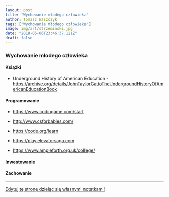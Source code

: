 ```yaml
---
layout: post
title: "Wychowanie młodego człowieka"
author: Tomasz Waszczyk
tags: ["Wychowanie młodego człowieka"]
image: img/art/strzeminski.jpg
date: "2018-05-06T23:46:37.121Z"
draft: false
---
```


### Wychowanie młodego człowieka

#### Książki

* Underground History of American Education - https://archive.org/details/JohnTaylorGattoTheUndergroundHistoryOfAmericanEducationBook

#### Programowanie

* https://www.codingame.com/start

* http://www.csforbabies.com/

* https://code.org/learn

* https://play.elevatorsaga.com

* https://www.ampleforth.org.uk/college/

#### Inwestowanie

#### Zachowanie

---

<a href="https://github.com/TomaszWaszczyk/historia.waszczyk.com/edit/master/src/content/wychowanie-mlodego-czlowieka.md" target="_blank">Edytuj tę stronę dzieląc się własnymi notatkami!</a>
